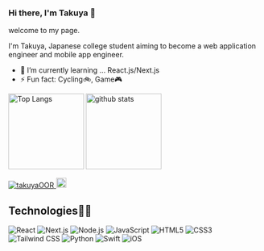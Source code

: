 ### Hi there, I'm Takuya 👋

<p>welcome to my page.</p>
<p>I'm Takuya, Japanese college student aiming to become a web application engineer and mobile app engineer.</p>

- 🌱 I’m currently learning ... React.js/Next.js
- ⚡ Fun fact: Cycling🚲, Game🎮

<p align="left"> 
  <img alt="Top Langs" height="150px" src="https://github-readme-stats.vercel.app/api/top-langs/?username=takuyaOOR&layout=compact&count_private=true&show_icons=true" />
  <img alt="github stats" height="150px" src="https://github-readme-stats.vercel.app/api?username=takuyaOOR&count_private=true&show_icons=true&show_icons=true" />
</p>

<p align="left"> 
  <a href="https://github.com/takuyaOOR/takuyaOOR/">
    <img src="https://komarev.com/ghpvc/?username=takuyaOOR" alt="takuyaOOR" />
  </a>
  <a href="http://twitter.com/yt_space_1168">
    <img height="20" src="https://img.shields.io/twitter/follow/yt_space_1168?label=Twitter&logo=twitter&style=flat" />
  </a>
</p>


## Technologies👨‍💻

<p>
  <img alt="React" src="https://img.shields.io/static/v1?style=for-the-badge&message=React&color=222222&logo=React&logoColor=61DAFB&label=" />
  <img alt="Next.js" src="https://img.shields.io/static/v1?style=for-the-badge&message=Next.js&color=000000&logo=Next.js&logoColor=FFFFFF&label=">
  <img alt="Node.js" src="https://img.shields.io/static/v1?style=for-the-badge&message=Node.js&color=339933&logo=Node.js&logoColor=FFFFFF&label=" />
  <img alt="JavaScript" src="https://img.shields.io/static/v1?style=for-the-badge&message=JavaScript&color=222222&logo=JavaScript&logoColor=F7DF1E&label=" />
  <img alt="HTML5" src="https://img.shields.io/static/v1?style=for-the-badge&message=HTML5&color=E34F26&logo=HTML5&logoColor=FFFFFF&label=" />
  <img alt="CSS3" src="https://img.shields.io/static/v1?style=for-the-badge&message=CSS3&color=1572B6&logo=CSS3&logoColor=FFFFFF&label=" />
  <img alt="Tailwind CSS" src="https://img.shields.io/static/v1?style=for-the-badge&message=Tailwind+CSS&color=222222&logo=Tailwind+CSS&logoColor=06B6D4&label=" />
  <img alt="Python" src="https://img.shields.io/static/v1?style=for-the-badge&message=Python&color=3776AB&logo=Python&logoColor=FFFFFF&label=" />
  <img alt="Swift" src="https://img.shields.io/static/v1?style=for-the-badge&message=Swift&color=F05138&logo=Swift&logoColor=FFFFFF&label=" />
  <img alt="iOS" src="https://img.shields.io/static/v1?style=for-the-badge&message=iOS&color=000000&logo=iOS&logoColor=FFFFFF&label=" />
</p>
